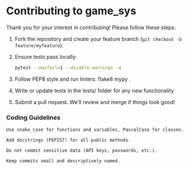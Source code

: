 # Contributing to game_sys

Thank you for your interest in contributing! Please follow these steps:

1. Fork the repository and create your feature branch (`git checkout -b feature/myfeature`).  
2. Ensure tests pass locally:  

   ```bash
   pytest --maxfail=1 --disable-warnings -q
   ```

3. Follow PEP8 style and run linters:
    flake8
    mypy .
4. Write or update tests in the tests/ folder for any new functionality
5. Submit a pull request. We’ll review and merge if things look good!

### Coding Guidelines

    Use snake_case for functions and variables, PascalCase for classes.

    Add docstrings (PEP257) for all public methods.

    Do not commit sensitive data (API keys, passwords, etc.).

    Keep commits small and descriptively named.
